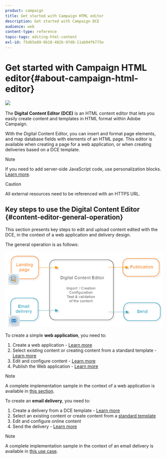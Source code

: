```yaml
---
product: campaign
title: Get started with Campaign HTML editor
description: Get started with Campaign DCE
audience: web
content-type: reference
topic-tags: editing-html-content
exl-id: f5d65e89-6b18-482b-97d8-11ab94f6775e
---
```

# Get started with Campaign HTML editor{#about-campaign-html-editor}

![](assets/do-not-localize/common.svg)

The **Digital Content Editor (DCE)** is an HTML content editor that lets you easily create content and templates in HTML format within Adobe Campaign.

With the Digital Content Editor, you can insert and format page elements, and map database fields with elements of an HTML page. This editor is available when creating a page for a web application, or when creating deliveries based on a DCE template.

>[!NOTE]
>
>If you need to add server-side JavaScript code, use personalization blocks. [Learn more](../../../common/delivery/using/personalization-blocks.md).

>[!CAUTION]
>
>All external resources need to be referenced with an HTTPS URL.

## Key steps to use the Digital Content Editor {#content-editor-general-operation}

This section presents key steps to edit and upload content edited with the DCE, in the context of a web application and delivery design.

The general operation is as follows: 

![](assets/dce_schema.png)

To create a simple **web application**, you need to:

1. Create a web application - [Learn more](creating-a-landing-page.md)
1. Select existing content or creating content from a standard template - [Learn more](template-management.md)
1. Edit and configure content - [Learn more](editing-content.md)
1. Publish the Web application - [Learn more](creating-a-landing-page.md#step-3---publishing-content)

>[!NOTE]
>
>A complete implementation sample in the context of a web application is available in  [this section](creating-a-landing-page.md).

To create an **email delivery**, you need to:

1. Create a delivery from a DCE template - [Learn more](use-case--creating-an-email-delivery.md)
1. Select an existing content or create content from a [standard template](template-management.md)
1. Edit and configure online content
1. Send the delivery - [Learn more](../../../common/delivery/using/communication-channels.md)

>[!NOTE]
>
>A complete implementation sample in the context of an email delivery is available in [this use case](use-case--creating-an-email-delivery.md).
